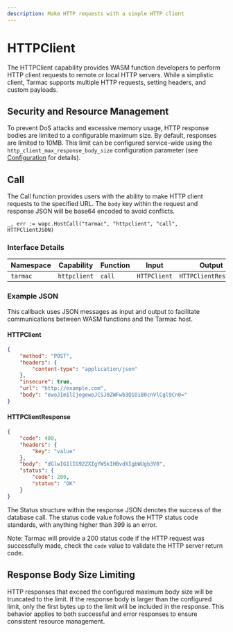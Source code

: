 ```yaml
---
description: Make HTTP requests with a simple HTTP client
---
```


# HTTPClient 

The HTTPClient capability provides WASM function developers to perform HTTP client requests to remote or local HTTP servers. While a simplistic client, Tarmac supports multiple HTTP requests, setting headers, and custom payloads.

## Security and Resource Management

To prevent DoS attacks and excessive memory usage, HTTP response bodies are limited to a configurable maximum size. By default, responses are limited to 10MB. This limit can be configured service-wide using the `http_client_max_response_body_size` configuration parameter (see [Configuration](../running-tarmac/configuration.md) for details). 

## Call

The Call function provides users with the ability to make HTTP client requests to the specified URL. The `body` key within the request and response JSON will be base64 encoded to avoid conflicts.

```golang
_, err := wapc.HostCall("tarmac", "httpclient", "call", HTTPClientJSON)
```
### Interface Details

| Namespace | Capability | Function | Input | Output |
| --------- | ---------- | -------- | ----- | ------ |
| `tarmac` | `httpclient` | `call` | `HTTPClient` | `HTTPClientResponse` |

### Example JSON

This callback uses JSON messages as input and output to facilitate communications between WASM functions and the Tarmac host.

#### HTTPClient

```json
{
	"method": "POST",
	"headers": {
		"content-type": "application/json"
	},
	"insecure": true,
	"url": "http://example.com",
	"body": "ewoJIm1lIjogewoJCSJ0ZWFwb3QiOiB0cnVlCgl9Cn0="
}
```

#### HTTPClientResponse

```json
{
	"code": 400,
	"headers": {
		"key": "value"
	},
	"body": "dGlwIG1lIG92ZXIgYW5kIHBvdXIgbWUgb3V0",
	"status": {
		"code": 200,
		"status": "OK"
	}
}
```

The Status structure within the response JSON denotes the success of the database call. The status code value follows the HTTP status code standards, with anything higher than 399 is an error.

Note: Tarmac will provide a 200 status code if the HTTP request was successfully made, check the `code` value to validate the HTTP server return code.

## Response Body Size Limiting

HTTP responses that exceed the configured maximum body size will be truncated to the limit. If the response body is larger than the configured limit, only the first bytes up to the limit will be included in the response. This behavior applies to both successful and error responses to ensure consistent resource management.
